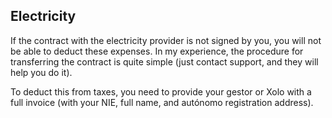 ## Electricity

If the contract with the electricity provider is not signed by you, you will not be able to deduct these expenses. In my
experience, the procedure for transferring the contract is quite simple (just contact support, and they will help you do
it).

To deduct this from taxes, you need to provide your gestor or Xolo with a full invoice (with your NIE, full name, and
autónomo registration address).
